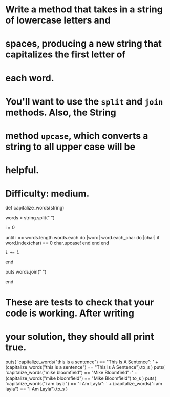 # Write a method that takes in a string of lowercase letters and
# spaces, producing a new string that capitalizes the first letter of
# each word.
#
# You'll want to use the `split` and `join` methods. Also, the String
# method `upcase`, which converts a string to all upper case will be
# helpful.
#
# Difficulty: medium.

def capitalize_words(string)

  words = string.split(" ")

  i = 0

  until i == words.length
    words.each do |word|
      word.each_char do |char|
        if word.index(char) == 0
          char.upcase!
        end
      end
    end

    i += 1
  end

  puts words.join(" ")

end

# These are tests to check that your code is working. After writing
# your solution, they should all print true.

puts(
  'capitalize_words("this is a sentence") == "This Is A Sentence": ' +
  (capitalize_words("this is a sentence") == "This Is A Sentence").to_s
)
puts(
  'capitalize_words("mike bloomfield") == "Mike Bloomfield": ' +
  (capitalize_words("mike bloomfield") == "Mike Bloomfield").to_s
)
puts(
  'capitalize_words("i am layla") == "I Am Layla": ' +
  (capitalize_words("i am layla") == "I Am Layla").to_s
)